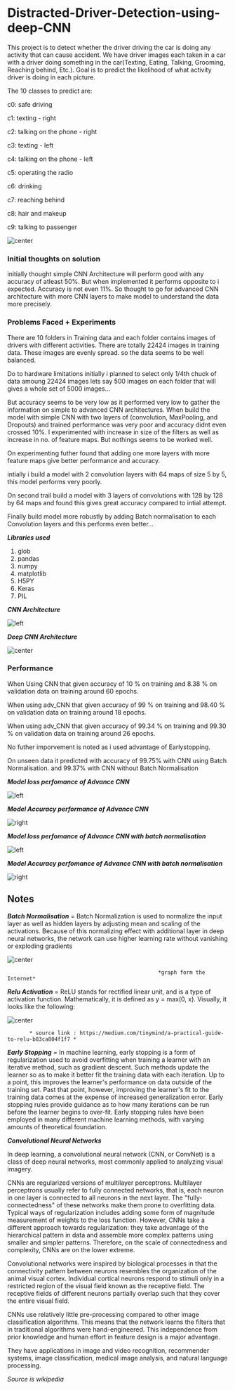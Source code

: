# Distracted-Driver-Detection-using-deep-CNN
  This project is to detect whether the driver driving the car is doing any activity that can cause accident. We have driver images each taken in a car with a driver doing something in the car(Texting, Eating, Talking, Grooming, Reaching behind, Etc.). Goal is to predict the likelihood of what activity driver is doing in each picture.

The 10 classes to predict are:

c0: safe driving


c1: texting - right


c2: talking on the phone - right


c3: texting - left


c4: talking on the phone - left


c5: operating the radio


c6: drinking


c7: reaching behind


c8: hair and makeup


c9: talking to passenger

![center](./distraction.gif)

### Initial thoughts on solution

initially thought simple CNN Architecture will perform good with any accuracy of atleast 50%. But when implemented it performs opposite to i expected. Accuracy is not even 11%. So thought to go for advanced CNN architecture with more CNN layers to make model to understand the data more precisely.

### Problems Faced + Experiments

There are 10 folders in Training data and each folder contains images of drivers with different activities. There are totally 22424 images in training data. These images are evenly spread. so the data seems to be well balanced.

Do to hardware limitations initially i planned to select only 1/4th chuck of data amoung 22424 images lets say 500 images on each folder that will gives a whole set of 5000 images...

But accuracy seems to be very low as it performed very low to gather the information on simple to advanced CNN architectures.
When build the model with simple CNN with two layers of (convolution, MaxPooling, and Dropouts) and trained performance was very poor and accuracy didnt even crossed 10%. I experimented with increase in size of the filters as well as increase in no. of feature maps. But nothings seems to be worked well.

On experimenting futher found that adding one more layers with more feature maps give better performance and accuracy.

intially i build a model with 2 convolution layers with 64 maps of size 5 by 5, this model performs very poorly.

On second trail build a model with 3 layers of convolutions with 128 by 128 by 64 maps and found this gives great accuracy compared to intial attempt.

Finally build model more robustly by adding Batch normalisation to each Convolution layers and this performs even better...

***Libraries used***

1. glob
2. pandas
3. numpy
4. matplotlib
5. H5PY
6. Keras
7. PIL

***CNN Architecture***

![left](./adv_model.png)

***Deep CNN Architecture***

![center](./deep_model.png)

### Performance

When Using CNN that given accuracy of 10 % on training and 8.38 % on validation data on training around 60 epochs.

When using adv_CNN that given accuracy of 99 % on training and 98.40 % on validation data on training around 18 epochs.

When using adv_CNN that given accuracy of 99.34 % on training and 99.30 % on validation data on training around 26 epochs.

No futher imporvement is noted as i used advantage of Earlystopping. 

On unseen data it predicted with accuracy of 99.75% with CNN using Batch Normalisation. and 99.37% with CNN without Batch Normalisation

***Model loss perfomance of Advance CNN***

![left](./model_loss.png)

***Model Accuracy performance of Advance CNN***

 ![right](./model_accu.png)

***Model loss perfomance of Advance CNN with batch normalisation***

![left](./deep_model_loss.png)

***Model Accuracy perfomance of Advance CNN with batch normalisation***

![right](./deep_model_acc.png)

## Notes

***Batch Normalisation*** = Batch Normalization is used to normalize the input layer as well as hidden layers by adjusting mean and scaling of the activations. Because of this normalizing effect with additional layer in deep neural networks, the network can use higher learning rate without vanishing or exploding gradients

![center](./Batch_normalization.png)

                                                    *graph form the Internet*

***Relu Activation*** = ReLU stands for rectified linear unit, and is a type of activation function. Mathematically, it is defined as y = max(0, x). Visually, it looks like the following:

![center](./relu.png)

           * source link : https://medium.com/tinymind/a-practical-guide-to-relu-b83ca804f1f7 *

***Early Stopping*** = In machine learning, early stopping is a form of regularization used to avoid overfitting when training a learner with an iterative method, such as gradient descent. Such methods update the learner so as to make it better fit the training data with each iteration. Up to a point, this improves the learner's performance on data outside of the training set. Past that point, however, improving the learner's fit to the training data comes at the expense of increased generalization error. Early stopping rules provide guidance as to how many iterations can be run before the learner begins to over-fit. Early stopping rules have been employed in many different machine learning methods, with varying amounts of theoretical foundation.

***Convolutional Neural Networks***

In deep learning, a convolutional neural network (CNN, or ConvNet) is a class of deep neural networks, most commonly applied to analyzing visual imagery.

CNNs are regularized versions of multilayer perceptrons. Multilayer perceptrons usually refer to fully connected networks, that is, each neuron in one layer is connected to all neurons in the next layer. The "fully-connectedness" of these networks make them prone to overfitting data. Typical ways of regularization includes adding some form of magnitude measurement of weights to the loss function. However, CNNs take a different approach towards regularization: they take advantage of the hierarchical pattern in data and assemble more complex patterns using smaller and simpler patterns. Therefore, on the scale of connectedness and complexity, CNNs are on the lower extreme.

Convolutional networks were inspired by biological processes in that the connectivity pattern between neurons resembles the organization of the animal visual cortex. Individual cortical neurons respond to stimuli only in a restricted region of the visual field known as the receptive field. The receptive fields of different neurons partially overlap such that they cover the entire visual field.

CNNs use relatively little pre-processing compared to other image classification algorithms. This means that the network learns the filters that in traditional algorithms were hand-engineered. This independence from prior knowledge and human effort in feature design is a major advantage.

They have applications in image and video recognition, recommender systems, image classification, medical image analysis, and natural language processing.

*Source is wikipedia*
